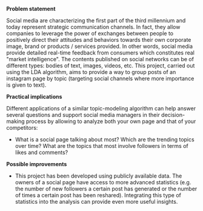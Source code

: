 **Problem statement**

Social media are characterizing the first part of the third millennium and today represent strategic communication channels. In fact, they allow companies to leverage the power of exchanges between people to positively direct their attitudes and behaviors towards their own corporate image, brand or products / services provided. In other words, social media provide detailed real-time feedback from consumers which constitutes real "market intelligence". The contents published on social networks can be of different types: bodies of text, images, videos, etc. This project, carried out using the LDA algorithm, aims to provide a way to group posts of an instagram page by topic (targeting social channels where more importance is given to text).

**Practical implications**

Different applications of a similar topic-modeling algorithm can help answer several questions and support social media managers in their decision-making process by allowing to analyze both your own page and that of your competitors: 

- What is a social page talking about most? Which are the trending topics over time? What are the topics that most involve followers in terms of likes and comments? 

**Possible improvements**

- This project has been developed using publicly available data. The owners of a social page have access to more advanced statistics (e.g. the number of new followers a certain post has generated or the number of times a certain post has been reshared). Integrating this type of statistics into the analysis can provide even more useful insights.
